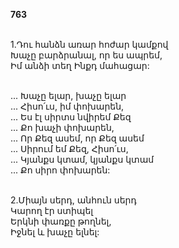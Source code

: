 **763**

\
1.Դու հանձն առար հոժար կամքով\
Խաչը բարձրանալ, որ ես ապրեմ,\
Իմ անձի տեղ Ինքդ մահացար:

\
... Խաչը ելար, խաչը ելար\
... Հիսո՛ւս, իմ փոխարեն,\
... Ես էլ սիրտս նվիրեմ Քեզ\
... Քո խաչի փոխարեն,\
... Որ Քեզ ասեմ, որ Քեզ ասեմ\
... Սիրում եմ Քեզ, Հիսո՛ւս,\
... Կյանքս կտամ, կյանքս կտամ\
... Քո սիրո փոխարեն:

\
2.Միայն սերդ, անհուն սերդ\
Կարող էր ստիպել\
Երկնի փառքը թողնել,\
Իջնել և խաչը ելնել:
